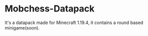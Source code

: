 # Mobchess-Datapack
It's a datapack made for Minecraft 1.19.4, it contains a round based minigame(soon).
